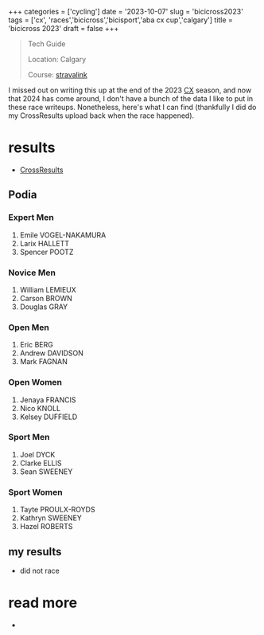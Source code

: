 +++
categories = ['cycling']
date = '2023-10-07'
slug = 'bicicross2023'
tags = ['cx', 'races','bicicross','bicisport','aba cx cup','calgary']
title = 'bicicross 2023'
draft = false
+++

> Tech Guide 
>
> Location: Calgary
>
> Course: [stravalink](http://www.strava.com/segments/32906963)

I missed out on writing this up at the end of the 2023 [CX](../cx/) season, and now that 2024 has come around, I don't have a bunch of the data I like to put in these race writeups. Nonetheless, here's what I can find (thankfully I did do my CrossResults upload back when the race happened).


# results

* [CrossResults](https://www.crossresults.com/race/11805)

## Podia

### Expert Men

1. Emile VOGEL-NAKAMURA
2. Larix HALLETT
3. Spencer POOTZ

### Novice Men

1. William LEMIEUX
2. Carson BROWN
3. Douglas GRAY

### Open Men

1. Eric BERG
2. Andrew DAVIDSON
3. Mark FAGNAN

### Open Women

1. Jenaya FRANCIS
2. Nico KNOLL
3. Kelsey DUFFIELD

### Sport Men

1. Joel DYCK
2. Clarke ELLIS
3. Sean SWEENEY

### Sport Women

1. Tayte PROULX-ROYDS
2. Kathryn SWEENEY
3. Hazel ROBERTS

## my results

* did not race

# read more

* 